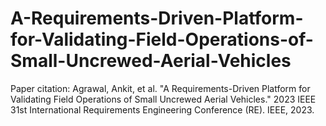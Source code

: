 # A-Requirements-Driven-Platform-for-Validating-Field-Operations-of-Small-Uncrewed-Aerial-Vehicles
Paper citation:
Agrawal, Ankit, et al. "A Requirements-Driven Platform for Validating Field Operations of Small Uncrewed Aerial Vehicles." 2023 IEEE 31st International Requirements Engineering Conference (RE). IEEE, 2023.
